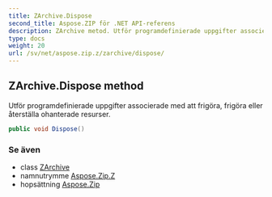 ```yaml
---
title: ZArchive.Dispose
second_title: Aspose.ZIP för .NET API-referens
description: ZArchive metod. Utför programdefinierade uppgifter associerade med att frigöra frigöra eller återställa ohanterade resurser.
type: docs
weight: 20
url: /sv/net/aspose.zip.z/zarchive/dispose/
---
```

## ZArchive.Dispose method

Utför programdefinierade uppgifter associerade med att frigöra, frigöra eller återställa ohanterade resurser.

```csharp
public void Dispose()
```

### Se även

* class [ZArchive](../)
* namnutrymme [Aspose.Zip.Z](../../zarchive/)
* hopsättning [Aspose.Zip](../../../)


